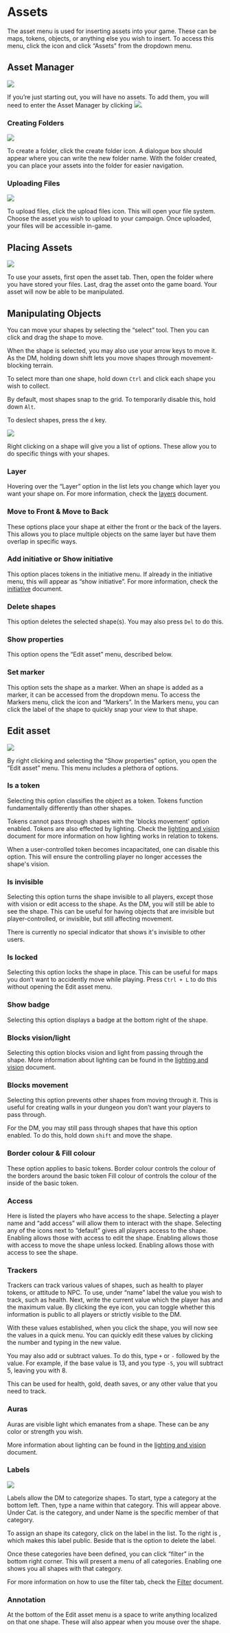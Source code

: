 # Assets

The asset menu is used for inserting assets into your game. 
These can be maps, tokens, objects, or anything else you wish to insert. 
To access this menu, click the <font-awesome :icon="['fas', 'cog']"/> icon and click “Assets” from the dropdown menu.

## Asset Manager

![](./asset-manager.png)

If you’re just starting out, you will have no assets. 
To add them, you will need to enter the Asset Manager by clicking ![](./assets-link.png).

### Creating Folders

![](./asset-manager-create-folder.png)

To create a folder, click the create folder icon.
A dialogue box should appear where you can write the new folder name.
With the folder created, you can place your assets into the folder for easier navigation.

### Uploading Files

![](./asset-manager-upload-files.png)

To upload files, click the upload files icon.
This will open your file system.
Choose the asset you wish to upload to your campaign.
Once uploaded, your files will be accessible in-game. 

## Placing Assets

![](./asset-example.gif)

To use your assets, first open the asset tab. 
Then, open the folder where you have stored your files.
Last, drag the asset onto the game board. 
Your asset will now be able to be manipulated.

## Manipulating Objects

You can move your shapes by selecting the “select” tool.
Then you can click and drag the shape to move.

When the shape is selected, you may also use your arrow keys to move it.
As the DM, holding down shift lets you move shapes through movement-blocking terrain.

To select more than one shape, hold down ```Ctrl``` and click each shape you wish to collect.

By default, most shapes snap to the grid.
To temporarily disable this, hold down ```Alt```. 

To deslect shapes, press the ```d``` key. 

![](./asset-list.png)

Right clicking on a shape will give you a list of options.
These allow you to do specific things with your shapes.

### Layer

Hovering over the “Layer” option in the list lets you change which layer you want your shape on.
For more information, check the [layers](/docs/dm/layers/) document.

### Move to Front & Move to Back

These options place your shape at either the front or the back of the layers.
This allows you to place multiple objects on the same layer but have them overlap in specific ways.

### Add initiative or Show initiative

This option places tokens in the initiative menu.
If already in the initiative menu, this will appear as “show initiative”.
For more information, check the [initiative](/docs/tools/intiative/) document.

### Delete shapes

This option deletes the selected shape(s).
You may also press ```Del``` to do this.

### Show properties

This option opens the “Edit asset” menu, described below.

### Set marker

This option sets the shape as a marker.
When an shape is added as a marker, it can be accessed from the dropdown menu.
To access the Markers menu, click the <font-awesome :icon="['fas', 'cog']"/> icon and “Markers”.
In the Markers menu, you can click the label of the shape to quickly snap your view to that shape.

## Edit asset

![](./edit-asset.png)

By right clicking and selecting the “Show properties” option, you open the “Edit asset” menu.
This menu includes a plethora of options.

### Is a token

Selecting this option classifies the object as a token. 
Tokens function fundamentally differently than other shapes.

Tokens cannot pass through shapes with the 'blocks movement' option enabled. 
Tokens are also effected by lighting.
Check the [lighting and vision](/docs/dm/light-shadows/) document for more information on how lighting works in relation to tokens.

When a user-controlled token becomes incapacitated, one can disable this option. 
This will ensure the controlling player no longer accesses the shape's vision.

### Is invisible

Selecting this option turns the shape invisible to all players, except those with vision or edit access to the shape.
As the DM, you will still be able to see the shape.
This can be useful for having objects that are invisible but player-controlled, or invisible, but still affecting movement. 

There is currently no special indicator that shows it's invisible to other users. 

### Is locked

Selecting this option locks the shape in place.
This can be useful for maps you don’t want to accidently move while playing.
Press ```Ctrl + L``` to do this without opening the Edit asset menu.

### Show badge

Selecting this option displays a badge at the bottom right of the shape.

### Blocks vision/light

Selecting this option blocks vision and light from passing through the shape.
More information about lighting can be found in the [lighting and vision](/docs/dm/light-shadows/) document.

### Blocks movement

Selecting this option prevents other shapes from moving through it.
This is useful for creating walls in your dungeon you don’t want your players to pass through.

For the DM, you may still pass through shapes that have this option enabled. 
To do this, hold down ```shift``` and move the shape.

### Border colour & Fill colour

These option applies to basic tokens.
Border colour controls the colour of the borders around the basic token
Fill colour of controls the colour of the inside of the basic token.

### Access

Here is listed the players who have access to the shape.
Selecting a player name and “add access” will allow them to interact with the shape.
Selecting any of the icons next to “default” gives all players access to the shape.
Enabling <font-awesome :icon="['fas', 'pencilalt']"/>  allows those with access to edit the shape.
Enabling <font-awesome :icon="['fas', 'arrowsalt']"/>  allows those with access to move the shape unless locked.
Enabling <font-awesome :icon="['fas', 'lightbulb']"/>  allows those with access to see the shape. 

### Trackers

Trackers can track various values of shapes, such as health to player tokens, or attitude to NPC.
To use, under “name” label the value you wish to track, such as health.
Next, write the current value which the player has and the maximum value.
By clicking the eye icon, you can toggle whether this information is public to all players or strictly visible to the DM.

With these values established, when you click the shape, you will now see the values in a quick menu.
You can quickly edit these values by clicking the number and typing in the new value.

You may also add or subtract values.
To do this, type ```+``` or ```-``` followed by the value.
For example, if the base value is 13, and you type ```-5```, you will subtract 5, leaving you with 8. 

This can be used for health, gold, death saves, or any other value that you need to track. 

### Auras

Auras are visible light which emanates from a shape.
These can be any color or strength you wish.

More information about lighting can be found in the [lighting and vision](/docs/dm/light-shadows/) document.

### Labels

![](./label-manager.png)

Labels allow the DM to categorize shapes.
To start, type a category at the bottom left.
Then, type a name within that category.
This will appear above.
Under Cat. is the category, and under Name is the specific member of that category.

To assign an shape its category, click on the label in the list.
To the right is <font-awesome :icon="['fas', 'eye']"/> , which makes this label public.
Beside that is the option to delete the label.

Once these categories have been defined, you can click “filter” in the bottom right corner.
This will present a menu of all categories.
Enabling one shows you all shapes with that category.

For more information on how to use the filter tab, check the [Filter](/docs/tools/filter/) document.

### Annotation

At the bottom of the Edit asset menu is a space to write anything localized on that one shape.
These will also appear when you mouse over the shape.
